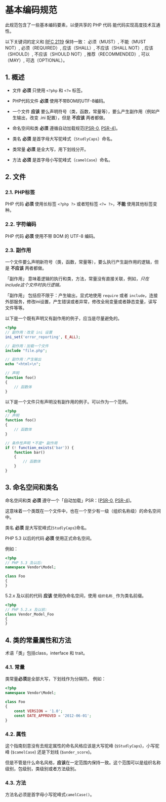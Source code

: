 # 基本编码规范

此规范包含了一些基本编码要素，以便共享的 PHP 代码 能代码实现高度技术互通性。

以下关键词的定义和 [RFC 2119][] 保持一致： 必须（MUST）, 不能（MUST NOT）, 必须（REQUIRED）, 应该（SHALL）, 不应该（SHALL NOT）, 应该（SHOULD）,
不应该（SHOULD NOT）, 推荐（RECOMMENDED）, 可以（MAY）, 可选（OPTIONAL）。

[RFC 2119]: http://www.ietf.org/rfc/rfc2119.txt
[PSR-0]: https://github.com/php-fig/fig-standards/blob/master/accepted/PSR-0.md
[PSR-4]: https://github.com/php-fig/fig-standards/blob/master/accepted/PSR-4-autoloader.md

## 1. 概述

- 文件 **必须** 只使用 `<?php` 和 `<?=` 标签。

- PHP代码文件 **必须** 使用不带BOM的UTF-8编码。

- 一个文件 **应该** 要么声明符号（类，函数，常量等），要么产生副作用（例如产生输出，改变 .ini 配置），但是 **不应该** 两者都做。

- 命名空间和类 **必须** 遵循自动加载规范[[PSR-0], [PSR-4]]。

- 类名 **必须** 是首字母大写驼峰式（`StudlyCaps`）命名。

- 类常量 **必须** 是全大写，用下划线分开。

- 方法 **必须** 是首字母小写驼峰式（`camelCase`）命名。

## 2. 文件

### 2.1. PHP标签

PHP 代码 **必须** 使用长标签 `<?php ?>` 或者短标签 `<?= ?>`，**不能** 使用其他标签变种。

### 2.2. 字符编码

PHP 代码 **必须** 使用不带 BOM 的 UTF-8 编码。

### 2.3. 副作用

一个文件要么声明新符号（类，函数，常量等），要么执行产生副作用的逻辑，但是 **不应该** 两者都做。

「副作用」 意味着逻辑的执行和类，方法，常量没有直接关联，例如，*只在include这个文件时执行逻辑。*

「副作用」 包括但不限于：产生输出，显式地使用 `require` 或者 `include`，连接外部服务，修改ini设置，产生错误或者异常，修改全局变量或者静态变量，读写文件等等。

以下是一个既有声明又有副作用的例子，应当是尽量避免的。

~~~php
<?php
// 副作用：改变 ini 设置
ini_set('error_reporting', E_ALL);

// 副作用：加载一个文件
include "file.php";

// 副作用：产生输出
echo "<html>\n";

// 声明
function foo()
{
    // 函数体
}
~~~

以下是一个文件只有声明没有副作用的例子。可以作为一个范例。

~~~php
<?php
// 声明
function foo()
{
    // 函数体
}

// 条件性声明 *不是* 副作用
if (! function_exists('bar')) {
    function bar()
    {
        // 函数体
    }
}
~~~

## 3. 命名空间和类名

命名空间和类 **必须** 遵守一个「自动加载」PSR：[[PSR-0], [PSR-4]]。

这意味着一个类既在一个文件中，也在一个至少有一级（组织名称级）的命名空间中。

类名 **必须** 是大写驼峰式(`StudlyCaps`)命名。

PHP 5.3 以后的代码 **必须** 使用正式命名空间。

例如：

~~~php
<?php
// PHP 5.3 及以后:
namespace Vendor\Model;

class Foo
{
}
~~~


5.2.x 及以前的代码 **应该** 使用伪命名空间，使用 `组织名称_` 作为类名前缀。

~~~php
<?php
// PHP 5.2.x 及以前:
class Vendor_Model_Foo
{
}
~~~

## 4. 类的常量属性和方法

术语「类」包括class，interface 和 trait。

### 4.1. 常量

类常量**必须**是全部大写，下划线作为分隔符。
例如：

~~~php
<?php
namespace Vendor\Model;

class Foo
{
    const VERSION = '1.0';
    const DATE_APPROVED = '2012-06-01';
}
~~~

### 4.2. 属性

这个指南刻意没有去规定属性的命名风格应该是大写驼峰 (`$StudlyCaps`)，小写驼峰 (`$camelCase`) 还是下划线 (`$under_score`)。

但是不管是什么命名风格，**应该**在一定范围内保持一致。这个范围可以是组织名称级别，包级别，类级别或者方法级别。

### 4.3. 方法

方法名必须是首字母小写驼峰式`camelCase()`。


